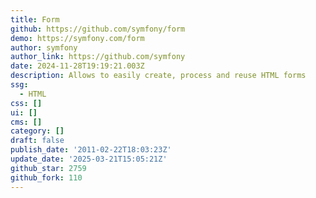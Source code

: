 ```yaml
---
title: Form
github: https://github.com/symfony/form
demo: https://symfony.com/form
author: symfony
author_link: https://github.com/symfony
date: 2024-11-28T19:19:21.003Z
description: Allows to easily create, process and reuse HTML forms
ssg:
  - HTML
css: []
ui: []
cms: []
category: []
draft: false
publish_date: '2011-02-22T18:03:23Z'
update_date: '2025-03-21T15:05:21Z'
github_star: 2759
github_fork: 110
---
```

